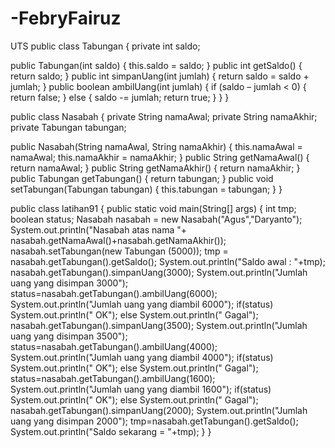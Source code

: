 # -FebryFairuz
UTS
public class Tabungan {
   private int saldo;

   public Tabungan(int saldo) {
      this.saldo = saldo;
   }
   public int getSaldo() {
      return saldo;
   }
   public int simpanUang(int jumlah) {
      return saldo = saldo + jumlah;
   }
   public boolean ambilUang(int jumlah) {
      if (saldo – jumlah < 0) {
         return false;
      } else {
         saldo -= jumlah;
         return true;
      }
   }
}

public class Nasabah {
   private String namaAwal;
   private String namaAkhir;
   private Tabungan tabungan;

   public Nasabah(String namaAwal, String namaAkhir) {
      this.namaAwal = namaAwal;
      this.namaAkhir = namaAkhir;
   }
   public String getNamaAwal() {
      return namaAwal;
   }
   public String getNamaAkhir() {
      return namaAkhir;
   }
   public Tabungan getTabungan() {
      return tabungan;
   }
   public void setTabungan(Tabungan tabungan) {
      this.tabungan = tabungan;
   }
}

public class latihan91 {
   public static void main(String[] args) {
      int tmp;
      boolean status;
      Nasabah nasabah = new Nasabah("Agus","Daryanto");
      System.out.println("Nasabah atas nama "+ nasabah.getNamaAwal()+nasabah.getNamaAkhir());
         nasabah.setTabungan(new Tabungan (5000));
      tmp = nasabah.getTabungan().getSaldo();
      System.out.println("Saldo awal : "+tmp);
      nasabah.getTabungan().simpanUang(3000);
      System.out.println("Jumlah uang yang disimpan 3000");
      status=nasabah.getTabungan().ambilUang(6000);
      System.out.println("Jumlah uang yang diambil 6000");
      if(status)
         System.out.println(" OK");
      else
         System.out.println(" Gagal");
      nasabah.getTabungan().simpanUang(3500);
      System.out.println("Jumlah uang yang disimpan 3500");
      status=nasabah.getTabungan().ambilUang(4000);
      System.out.println("Jumlah uang yang diambil 4000");
      if(status)
         System.out.println(" OK");
      else
         System.out.println(" Gagal");
      status=nasabah.getTabungan().ambilUang(1600);
      System.out.println("Jumlah uang yang diambil 1600");
      if(status)
         System.out.println(" OK");
      else
         System.out.println(" Gagal");
      nasabah.getTabungan().simpanUang(2000);
      System.out.println("Jumlah uang yang disimpan 2000");
      tmp=nasabah.getTabungan().getSaldo();
      System.out.println("Saldo sekarang = "+tmp);
   }
}
